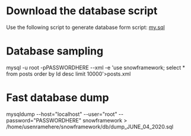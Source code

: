 # Download the database script

Use the following script to generate database form script: [my.sql](Download/my.sql)


# Database sampling

mysql -u root -pPASSWORDHERE --xml -e 'use snowframework; select * from posts order by Id desc limit 10000'>posts.xml

# Fast database dump

mysqldump --host="localhost" --user="root" --password="PASSWORDHERE" snowframework > /home/usenramehere/snowframework/db/dump_JUNE_04_2020.sql